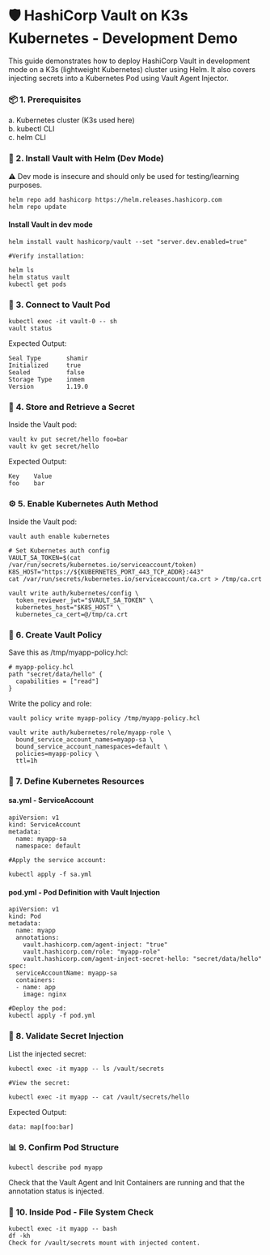 # 🛡️ HashiCorp Vault on K3s Kubernetes - Development Demo
This guide demonstrates how to deploy HashiCorp Vault in development mode on a K3s (lightweight Kubernetes) cluster using Helm. It also covers injecting secrets into a Kubernetes Pod using Vault Agent Injector.

### 📦 1. Prerequisites
a. Kubernetes cluster (K3s used here) <br>
b. kubectl CLI <br>
c. helm CLI <br>


### 🚀 2. Install Vault with Helm (Dev Mode)
⚠️ Dev mode is insecure and should only be used for testing/learning purposes.


```
helm repo add hashicorp https://helm.releases.hashicorp.com
helm repo update
```
#### Install Vault in dev mode

```
helm install vault hashicorp/vault --set "server.dev.enabled=true"

#Verify installation:

helm ls
helm status vault
kubectl get pods
```
 
### 🔌 3. Connect to Vault Pod

```
kubectl exec -it vault-0 -- sh
vault status
```
Expected Output:
```
Seal Type       shamir
Initialized     true
Sealed          false
Storage Type    inmem
Version         1.19.0
```


### 🔐 4. Store and Retrieve a Secret
Inside the Vault pod:
```
vault kv put secret/hello foo=bar
vault kv get secret/hello
```

Expected Output:
```
Key    Value
foo    bar
```

### ⚙️ 5. Enable Kubernetes Auth Method
Inside the Vault pod:

```
vault auth enable kubernetes

# Set Kubernetes auth config
VAULT_SA_TOKEN=$(cat /var/run/secrets/kubernetes.io/serviceaccount/token)
K8S_HOST="https://${KUBERNETES_PORT_443_TCP_ADDR}:443"
cat /var/run/secrets/kubernetes.io/serviceaccount/ca.crt > /tmp/ca.crt

vault write auth/kubernetes/config \
  token_reviewer_jwt="$VAULT_SA_TOKEN" \
  kubernetes_host="$K8S_HOST" \
  kubernetes_ca_cert=@/tmp/ca.crt
```


### 📜 6. Create Vault Policy
Save this as /tmp/myapp-policy.hcl:

```
# myapp-policy.hcl
path "secret/data/hello" {
  capabilities = ["read"]
}
```
Write the policy and role:

```
vault policy write myapp-policy /tmp/myapp-policy.hcl

vault write auth/kubernetes/role/myapp-role \
  bound_service_account_names=myapp-sa \
  bound_service_account_namespaces=default \
  policies=myapp-policy \
  ttl=1h
```

### 🔧 7. Define Kubernetes Resources
#### sa.yml - ServiceAccount
```
apiVersion: v1
kind: ServiceAccount
metadata:
  name: myapp-sa
  namespace: default

#Apply the service account:

kubectl apply -f sa.yml
```

#### pod.yml - Pod Definition with Vault Injection
```
apiVersion: v1
kind: Pod
metadata:
  name: myapp
  annotations:
    vault.hashicorp.com/agent-inject: "true"
    vault.hashicorp.com/role: "myapp-role"
    vault.hashicorp.com/agent-inject-secret-hello: "secret/data/hello"
spec:
  serviceAccountName: myapp-sa
  containers:
  - name: app
    image: nginx

#Deploy the pod:
kubectl apply -f pod.yml
```

### 📁 8. Validate Secret Injection
List the injected secret:

```
kubectl exec -it myapp -- ls /vault/secrets

#View the secret:

kubectl exec -it myapp -- cat /vault/secrets/hello
```

Expected Output:

```
data: map[foo:bar]
```

### 📊 9. Confirm Pod Structure

```
kubectl describe pod myapp
```

Check that the Vault Agent and Init Containers are running and that the annotation status is injected.

### 🧪 10. Inside Pod - File System Check
```
kubectl exec -it myapp -- bash
df -kh
Check for /vault/secrets mount with injected content.
```
